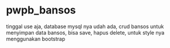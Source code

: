 # pwpb_bansos
tinggal use aja, database mysql nya udah ada, crud bansos untuk menyimpan data bansos, bisa save, hapus delete, untuk style nya menggunakan bootstrap
